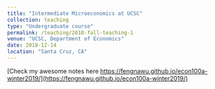 ```yaml
---
title: "Intermediate Microeconomics at UCSC"
collection: teaching
type: "Undergraduate course"
permalink: /teaching/2018-fall-teaching-1
venue: "UCSC, Department of Economics"
date: 2018-12-14
location: "Santa Cruz, CA"
---
```


[Check my awesome notes here https://fengnawu.github.io/econ100a-winter2019/](https://fengnawu.github.io/econ100a-winter2019/)

<!-- Heading 1 -->
<!-- ====== -->

<!-- Heading 2 -->
<!-- ====== -->

<!-- Heading 3 -->
<!-- ====== -->
